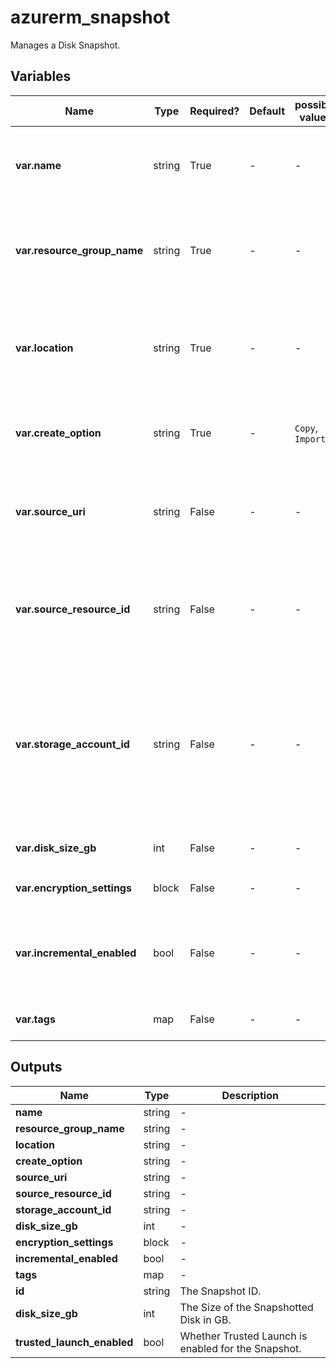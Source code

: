 # azurerm_snapshot

Manages a Disk Snapshot.

## Variables

| Name | Type | Required? | Default  | possible values | Description |
| ---- | ---- | --------- | -------- | ----------- | ----------- |
| **var.name** | string | True | -  |  -  | Specifies the name of the Snapshot resource. Changing this forces a new resource to be created. | 
| **var.resource_group_name** | string | True | -  |  -  | The name of the resource group in which to create the Snapshot. Changing this forces a new resource to be created. | 
| **var.location** | string | True | -  |  -  | Specifies the supported Azure location where the resource exists. Changing this forces a new resource to be created. | 
| **var.create_option** | string | True | -  |  `Copy`, `Import`  | Indicates how the snapshot is to be created. Possible values are `Copy` or `Import`. | 
| **var.source_uri** | string | False | -  |  -  | Specifies the URI to a Managed or Unmanaged Disk. Changing this forces a new resource to be created. | 
| **var.source_resource_id** | string | False | -  |  -  | Specifies a reference to an existing snapshot, when `create_option` is `Copy`. Changing this forces a new resource to be created. | 
| **var.storage_account_id** | string | False | -  |  -  | Specifies the ID of an storage account. Used with `source_uri` to allow authorization during import of unmanaged blobs from a different subscription. Changing this forces a new resource to be created. | 
| **var.disk_size_gb** | int | False | -  |  -  | The size of the Snapshotted Disk in GB. | 
| **var.encryption_settings** | block | False | -  |  -  | A `encryption_settings` block. | 
| **var.incremental_enabled** | bool | False | -  |  -  | Specifies if the Snapshot is incremental. Changing this forces a new resource to be created. | 
| **var.tags** | map | False | -  |  -  | A mapping of tags to assign to the resource. | 



## Outputs

| Name | Type | Description |
| ---- | ---- | --------- | 
| **name** | string  | - | 
| **resource_group_name** | string  | - | 
| **location** | string  | - | 
| **create_option** | string  | - | 
| **source_uri** | string  | - | 
| **source_resource_id** | string  | - | 
| **storage_account_id** | string  | - | 
| **disk_size_gb** | int  | - | 
| **encryption_settings** | block  | - | 
| **incremental_enabled** | bool  | - | 
| **tags** | map  | - | 
| **id** | string  | The Snapshot ID. | 
| **disk_size_gb** | int  | The Size of the Snapshotted Disk in GB. | 
| **trusted_launch_enabled** | bool  | Whether Trusted Launch is enabled for the Snapshot. | 